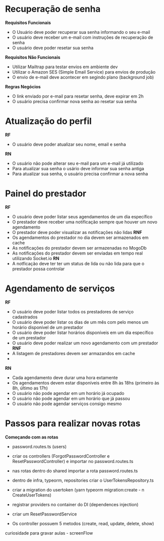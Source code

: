 
# Recuperação de senha
**Requisitos Funcionais**
- O Usuário deve poder  recuperar sua senha informando o seu e-mail
- O usuário deve receber um e-mail com instruções de recuperação de senha
- O usuário deve poder resetar sua senha

**Requisitos Não Funcionais**

- Utilizar Mailtrap para testar envios em ambiente dev
- Utilizar o Amazon SES (Simple Email Service)  para envios de produção
- O envio de e-mail deve acontecer em segindo plano (background job)


**Regras Negócios**
- O link enviado por e-mail para resetar senha, deve expirar em 2h
- O usuário precisa confirmar nova senha ao resetar sua senha



# Atualização do perfil

**RF**
- O usuário deve poder atualizar seu nome, email e senha

**RN**
- O usuário não pode alterar seu e-mail para um e-mail já utilizado
- Para atualizar sua senha o usário deve informar sua senha antiga
- Para atualizar sua senha, o usuário precisa confirmar a nova senha
# Painel do prestador
**RF**
- O usuário deve poder listar seus agendamentos de um dia específico
- O prestador deve receber uma notificação sempre que houver um novo agendamento
- O prestador deve poder visualizar as notificações não lidas
**RNF**
- Os agendamentos do prestador no dia devem ser armazenados em cache
- As notificações do prestador devem ser armazenadas no MogoDb
- As notificações do prestador devem ser enviadas em tempo real utilizando Socket.io
**RN**
- A notficação deve ter ter um status de lida ou não lida para que o prestador possa controlar

# Agendamento de serviços
**RF**
- O usuário deve poder listar todos os prestadores de serviço cadastrados
- O usuário deve poder listar os dias de um mês com pelo menos um horário disponível de um prestador
- O usuário deve poder listar horários disponíveis em um dia específico de um prestador
- O usuário deve poder realizar um novo agendamento com um prestador
**RNF**
- A listagem de prestadores devem ser armazandos em cache
-

**RN**
- Cada agendamento deve durar uma hora extamente
- Os agendamentos devem estar disponíveis entre 8h às 18hs (primeiro às 8h, último as 17h)
- O usuário não pode agendar em um horário  já ocupado
- O usuário não pode agendar em um horário que já passou
- O usuário não pode agendar serviços consigo mesmo


# Passos para realizar novas rotas
**Começando com as rotas**
- password.routes.ts  (users)
- criar os controllers (ForgotPasswordController e ResetPasswordController) e importar no password.routes.ts
- nas rotas dentro do shared importar a rota password.routes.ts
- dentro de infra, typeorm, repositories criar o UserTokensRepository.ts
- criar a migration do usertoken (yarn typeorm migration:create - n CreateUserTokens)
- registrar providers no container do DI (dependences injection)






- criar um ResetPasswordService





- Os controller possuem 5 metodos (create, read, update, delete, show)




curiosidade para gravar aulas - screenFlow
